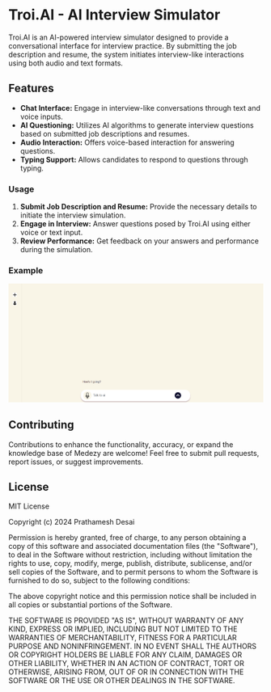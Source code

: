 # Troi.AI - AI Interview Simulator

Troi.AI is an AI-powered interview simulator designed to provide a conversational interface for interview practice. By submitting the job description and resume, the system initiates interview-like interactions using both audio and text formats.

## Features

- **Chat Interface:** Engage in interview-like conversations through text and voice inputs.
- **AI Questioning:** Utilizes AI algorithms to generate interview questions based on submitted job descriptions and resumes.
- **Audio Interaction:** Offers voice-based interaction for answering questions.
- **Typing Support:** Allows candidates to respond to questions through typing.

### Usage

1. **Submit Job Description and Resume:** Provide the necessary details to initiate the interview simulation.
2. **Engage in Interview:** Answer questions posed by Troi.AI using either voice or text input.
3. **Review Performance:** Get feedback on your answers and performance during the simulation.

### Example
![Screenshot 1](/assets/Screenshot.png)

## Contributing
Contributions to enhance the functionality, accuracy, or expand the knowledge base of Medezy are welcome! Feel free to submit pull requests, report issues, or suggest improvements.

## License

MIT License

Copyright (c) 2024 Prathamesh Desai

Permission is hereby granted, free of charge, to any person obtaining a copy
of this software and associated documentation files (the "Software"), to deal
in the Software without restriction, including without limitation the rights
to use, copy, modify, merge, publish, distribute, sublicense, and/or sell
copies of the Software, and to permit persons to whom the Software is
furnished to do so, subject to the following conditions:

The above copyright notice and this permission notice shall be included in all
copies or substantial portions of the Software.

THE SOFTWARE IS PROVIDED "AS IS", WITHOUT WARRANTY OF ANY KIND, EXPRESS OR
IMPLIED, INCLUDING BUT NOT LIMITED TO THE WARRANTIES OF MERCHANTABILITY,
FITNESS FOR A PARTICULAR PURPOSE AND NONINFRINGEMENT. IN NO EVENT SHALL THE
AUTHORS OR COPYRIGHT HOLDERS BE LIABLE FOR ANY CLAIM, DAMAGES OR OTHER
LIABILITY, WHETHER IN AN ACTION OF CONTRACT, TORT OR OTHERWISE, ARISING FROM,
OUT OF OR IN CONNECTION WITH THE SOFTWARE OR THE USE OR OTHER DEALINGS IN THE
SOFTWARE.


